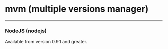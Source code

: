 # mvm (multiple versions manager)

***

### NodeJS (nodejs)

Available from version 0.9.1 and greater.
```